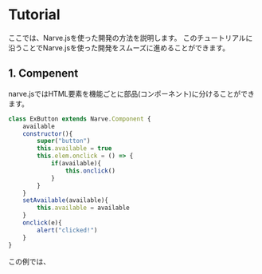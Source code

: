 # Tutorial
ここでは、Narve.jsを使った開発の方法を説明します。
このチュートリアルに沿うことでNarve.jsを使った開発をスムーズに進めることができます。

## 1. Compenent
narve.jsではHTML要素を機能ごとに部品(コンポーネント)に分けることができます。

```js
class ExButton extends Narve.Component {
    available
    constructor(){
        super("button")
        this.available = true
        this.elem.onclick = () => {
            if(available){
                this.onclick()
            }
        }
    }
    setAvailable(available){
        this.available = available
    }
    onclick(e){
        alert("clicked!")
    }
}
```
この例では、
